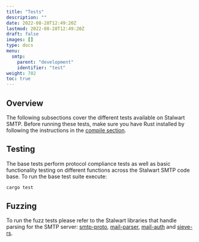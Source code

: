 ```yaml
---
title: "Tests"
description: ""
date: 2022-08-28T12:49:20Z
lastmod: 2022-08-28T12:49:20Z
draft: false
images: []
type: docs
menu:
  smtp:
    parent: "development"
    identifier: "test"
weight: 702
toc: true
---
```


## Overview

The following subsections cover the different tests available on Stalwart SMTP.
Before running these tests, make sure you have Rust installed by following the instructions
in the [compile section](/smtp/development/compile).

## Testing

The base tests perform protocol compliance tests as well as basic functionality testing on 
different functions across the Stalwart SMTP code base. 
To run the base test suite execute:

```bash
cargo test
```

## Fuzzing

To run the fuzz tests please refer to the Stalwart libraries that handle parsing for the SMTP server: [smtp-proto](https://github.com/stalwartlabs/smtp-proto),
[mail-parser](https://github.com/stalwartlabs/mail-parser),
[mail-auth](https://github.com/stalwartlabs/mail-auth) and [sieve-rs](https://github.com/stalwartlabs/sieve). 

